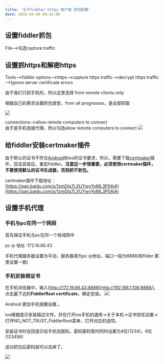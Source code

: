 ```yaml
---
title: '关于fiddler https 客户端 抓包配置'
date: 2018-04-09 09:41:00
---   
```

## 设置fiddler抓包

File—–>勾选capture traffic

## 设置抓https和解密https

Tools—–>fiddler options—–>https—–>capture https traffic—->decrypt https traffic—>Ignore server certificate errors

由于我们只抓手机的，所以这里选择 from remote clients only

根据自己的需求设置抓包类型，from all progresses，是全部抓取

![](https://img-blog.csdn.net/20180409093414935)

connections—–>allow remote computers to connect  
由于是手机连接代理，所以勾选allow remote computers to connect
![](https://img-blog.csdn.net/20180409093457841)  

## 给fiddler安装certmaker插件

由于默认的证书不符合[Android](http://lib.csdn.net/base/15)和ios的证书要求，所以，需要下载[certmaker](http://www.telerik.com/fiddler/add-ons)插件，双击安装后，重启fiddler。**注意这一步很重要，必须使用certmaker插件，不要使用默认的证书生成器，否则抓不到包。**

certmaker插件下载地址：[https://pan.baidu.com/s/1zmDts7LXUYwyYoML3P0AjA](https://pan.baidu.com/s/1zmDts7LXUYwyYoML3P0AjA)

## 设置手机代理

### 手机与pc在同一个网段

首先保证手机与pc在同一个局域网中

pc ip 地址 :172.16.66.43

手机代理服务器设置为手动，服务器填为pc ip地址，端口一般为8888(和filder 那里设置一致)

### 手机安装根证书

在手机浏览器中，输入[http://172.16.66.43:8888](http://192.168.1.106:8888/), 点击最下边的**FiddlerRoot certificate**，确定安装。
![](https://img-blog.csdn.net/20180409093602284)  

Android 更加手机提醒设置.。

Ios根据提示安装描述文件。并在打开ios手机的通用->关于本机->证书信任设置->打开NO\_NOT\_TRUST\_FiddlerRoot菜单，打开对应的选项。

安装证书时会回提示给手机加密码，密码密码暂时同时设置为4位(1234)，6位(123456)

成功抓包后密码就可以去掉了。
  

![](https://img-blog.csdn.net/20180409094214794)